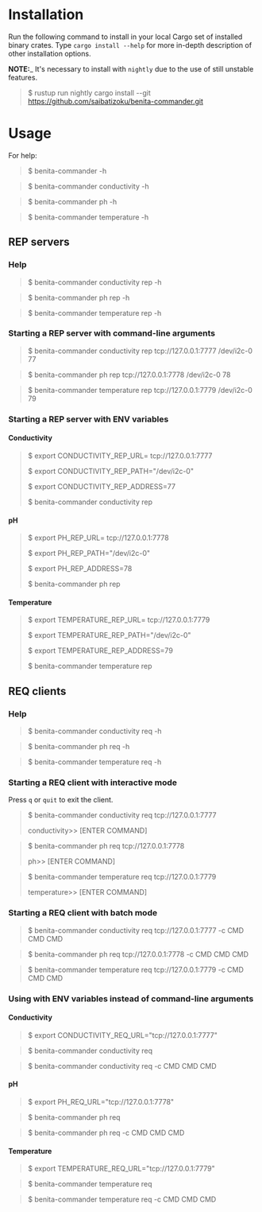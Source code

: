 # Installation

Run the following command to install in your local Cargo set of installed binary crates. Type `cargo install --help` for more in-depth description of other installation options.

__NOTE:___ It's necessary to install with `nightly` due to the use of still unstable features.

>   $ rustup run nightly cargo install --git https://github.com/saibatizoku/benita-commander.git

# Usage

For help:
>   $ benita-commander -h

>   $ benita-commander conductivity <SUBCOMMAND> -h
  
>   $ benita-commander ph <SUBCOMMAND> -h
  
>   $ benita-commander temperature <SUBCOMMAND> -h

## REP servers

### Help

>   $ benita-commander conductivity rep -h

>   $ benita-commander ph rep -h

>   $ benita-commander temperature rep -h


### Starting a REP server with command-line arguments

>   $ benita-commander conductivity rep tcp://127.0.0.1:7777 /dev/i2c-0 77

>   $ benita-commander ph rep tcp://127.0.0.1:7778 /dev/i2c-0 78

>   $ benita-commander temperature rep tcp://127.0.0.1:7779 /dev/i2c-0 79

### Starting a REP server with ENV variables

#### Conductivity

>   $ export CONDUCTIVITY_REP_URL= tcp://127.0.0.1:7777
>
>   $ export CONDUCTIVITY_REP_PATH="/dev/i2c-0"
>
>   $ export CONDUCTIVITY_REP_ADDRESS=77
>
>   $ benita-commander conductivity rep

#### pH

>   $ export PH_REP_URL= tcp://127.0.0.1:7778
>
>   $ export PH_REP_PATH="/dev/i2c-0"
>
>   $ export PH_REP_ADDRESS=78
>
>   $ benita-commander ph rep

#### Temperature

>   $ export TEMPERATURE_REP_URL= tcp://127.0.0.1:7779
>
>   $ export TEMPERATURE_REP_PATH="/dev/i2c-0"
>
>   $ export TEMPERATURE_REP_ADDRESS=79
>
>   $ benita-commander temperature rep

## REQ clients

### Help

>   $ benita-commander conductivity req -h

>   $ benita-commander ph req -h

>   $ benita-commander temperature req -h

### Starting a REQ client with interactive mode

Press `q` or `quit` to exit the client.

>   $ benita-commander conductivity req tcp://127.0.0.1:7777
>
>   conductivity>> [ENTER COMMAND]

>   $ benita-commander ph req tcp://127.0.0.1:7778
>
>   ph>> [ENTER COMMAND]

>   $ benita-commander temperature req tcp://127.0.0.1:7779
>
>   temperature>> [ENTER COMMAND]

### Starting a REQ client with batch mode

>   $ benita-commander conductivity req tcp://127.0.0.1:7777 -c CMD CMD CMD

>   $ benita-commander ph req tcp://127.0.0.1:7778 -c CMD CMD CMD

>   $ benita-commander temperature req tcp://127.0.0.1:7779 -c CMD CMD CMD

### Using with ENV variables instead of command-line arguments

#### Conductivity

>   $ export CONDUCTIVITY_REQ_URL="tcp://127.0.0.1:7777"

>   $ benita-commander conductivity req

>   $ benita-commander conductivity req -c CMD CMD CMD

#### pH

>   $ export PH_REQ_URL="tcp://127.0.0.1:7778"

>   $ benita-commander ph req

>   $ benita-commander ph req -c CMD CMD CMD

#### Temperature

>   $ export TEMPERATURE_REQ_URL="tcp://127.0.0.1:7779"

>   $ benita-commander temperature req

>   $ benita-commander temperature req -c CMD CMD CMD
